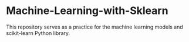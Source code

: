 # Machine-Learning-with-Sklearn

This repository serves as a practice for the machine learning models and scikit-learn Python library. 
